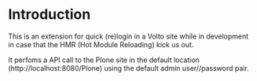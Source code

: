 # Introduction

This is an extension for quick (re)login in a Volto site while in development
in case that the HMR (Hot Module Reloading) kick us out.

It perfoms a API call to the Plone site in the default location
(http://localhost:8080/Plone) using the default admin user//password pair.

